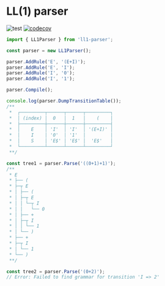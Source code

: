 # LL(1) parser

![test](https://github.com/Imperger/ll1-parser/actions/workflows/test.yml/badge.svg)
[![codecov](https://codecov.io/gh/Imperger/ll1-parser/branch/main/graph/badge.svg?token=7RZYOF5A7E)](https://codecov.io/gh/Imperger/ll1-parser)

```ts
import { LL1Parser } from 'll1-parser';

const parser = new LL1Parser();

parser.AddRule('E', '(E+I)');
parser.AddRule('E', 'I');
parser.AddRule('I', '0');
parser.AddRule('I', '1');

parser.Compile();

console.log(parser.DumpTransitionTable());
/**
 *  ┌─────────┬──────┬──────┬─────────┐
 *  │ (index) │  0   │  1   │    (    │
 *  ├─────────┼──────┼──────┼─────────┤
 *  │    E    │ 'I'  │ 'I'  │ '(E+I)' │
 *  │    I    │ '0'  │ '1'  │         │
 *  │    S    │ 'E$' │ 'E$' │  'E$'   │
 *  └─────────┴──────┴──────┴─────────┘
 **/ 

const tree1 = parser.Parse('((0+1)+1)');
/**
 * E
 * ├── (
 * ├─┬ E
 * │ ├── (
 * │ ├─┬ E
 * │ │ └─┬ I
 * │ │   └── 0
 * │ ├── +
 * │ ├─┬ I
 * │ │ └── 1
 * │ └── )
 * ├── +
 * ├─┬ I
 * │ └── 1
 * └── )
 **/

const tree2 = parser.Parse('(0+2)');
// Error: Failed to find grammar for transition 'I => 2'
```
